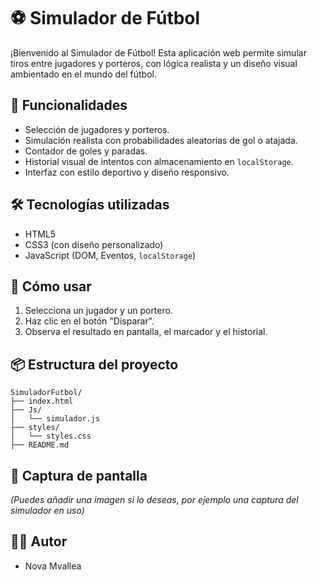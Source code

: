 # ⚽ Simulador de Fútbol

¡Bienvenido al Simulador de Fútbol! Esta aplicación web permite simular tiros entre jugadores y porteros, con lógica realista y un diseño visual ambientado en el mundo del fútbol.

## 🎯 Funcionalidades

- Selección de jugadores y porteros.
- Simulación realista con probabilidades aleatorias de gol o atajada.
- Contador de goles y paradas.
- Historial visual de intentos con almacenamiento en `localStorage`.
- Interfaz con estilo deportivo y diseño responsivo.

## 🛠️ Tecnologías utilizadas

- HTML5
- CSS3 (con diseño personalizado)
- JavaScript (DOM, Eventos, `localStorage`)

## 🚀 Cómo usar

1. Selecciona un jugador y un portero.
2. Haz clic en el botón "Disparar".
3. Observa el resultado en pantalla, el marcador y el historial.

## 📦 Estructura del proyecto

```
SimuladorFutbol/
├── index.html
├── Js/
│   └── simulador.js
├── styles/
│   └── styles.css
├── README.md
```

## 📸 Captura de pantalla

*(Puedes añadir una imagen si lo deseas, por ejemplo una captura del simulador en uso)*

## 👨‍💻 Autor

- Nova Mvallea
